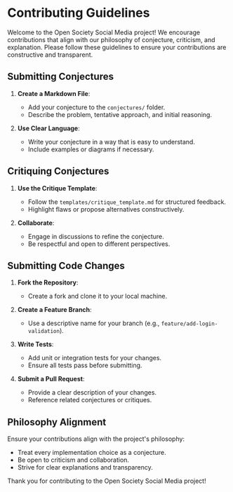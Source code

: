 # Contributing Guidelines

Welcome to the Open Society Social Media project! We encourage contributions that align with our philosophy of conjecture, criticism, and explanation. Please follow these guidelines to ensure your contributions are constructive and transparent.

## Submitting Conjectures

1. **Create a Markdown File**:
   - Add your conjecture to the `conjectures/` folder.
   - Describe the problem, tentative approach, and initial reasoning.

2. **Use Clear Language**:
   - Write your conjecture in a way that is easy to understand.
   - Include examples or diagrams if necessary.

## Critiquing Conjectures

1. **Use the Critique Template**:
   - Follow the `templates/critique_template.md` for structured feedback.
   - Highlight flaws or propose alternatives constructively.

2. **Collaborate**:
   - Engage in discussions to refine the conjecture.
   - Be respectful and open to different perspectives.

## Submitting Code Changes

1. **Fork the Repository**:
   - Create a fork and clone it to your local machine.

2. **Create a Feature Branch**:
   - Use a descriptive name for your branch (e.g., `feature/add-login-validation`).

3. **Write Tests**:
   - Add unit or integration tests for your changes.
   - Ensure all tests pass before submitting.

4. **Submit a Pull Request**:
   - Provide a clear description of your changes.
   - Reference related conjectures or critiques.

## Philosophy Alignment

Ensure your contributions align with the project's philosophy:
- Treat every implementation choice as a conjecture.
- Be open to criticism and collaboration.
- Strive for clear explanations and transparency.

Thank you for contributing to the Open Society Social Media project!
